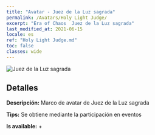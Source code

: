 ```yaml
---
title: "Avatar - Juez de la Luz sagrada"
permalink: /Avatars/Holy Light Judge/
excerpt: "Era of Chaos  Juez de la Luz sagrada"
last_modified_at: 2021-06-15
locale: es
ref: "Holy Light Judge.md"
toc: false
classes: wide
---
```

 ![Juez de la Luz sagrada](/images/a/avatarFrame_51.png)

## Detalles

 **Descripción:** Marco de avatar de Juez de la Luz sagrada 

 **Tips:** Se obtiene mediante la participación en eventos 

 **Is available:**  + 

